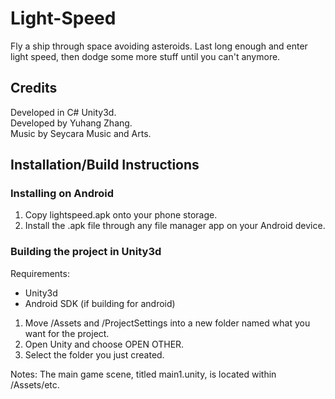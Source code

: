 # Light-Speed
Fly a ship through space avoiding asteroids.
Last long enough and enter light speed,
then dodge some more stuff until you can't anymore.

## Credits
Developed in C# Unity3d.  
Developed by Yuhang Zhang.  
Music by Seycara Music and Arts.

## Installation/Build Instructions

### Installing on Android
1. Copy lightspeed.apk onto your phone storage. 
2. Install the .apk file through any file manager app on your Android device.

### Building the project in Unity3d
Requirements:
  - Unity3d
  - Android SDK (if building for android)

1. Move /Assets and /ProjectSettings into a new folder named what you want for the project.
2. Open Unity and choose OPEN OTHER.
3. Select the folder you just created.

Notes: The main game scene, titled main1.unity, is located within /Assets/etc.
